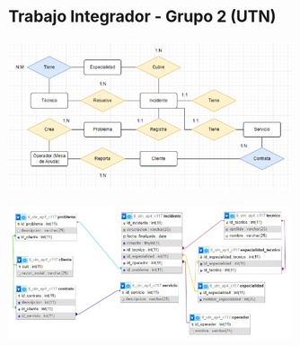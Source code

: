 # Trabajo Integrador - Grupo 2 (UTN) 
## ![sample](https://github.com/Ched2370/TI_UTN_AP4_C117/blob/main/diagrama_der.png?raw=true)
## ![sample](https://github.com/Ched2370/TI_UTN_AP4_C117/blob/main/db_esquema.jpg?raw=true)